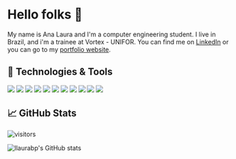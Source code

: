 # Hello folks 👋

My name is Ana Laura and I'm a computer engineering student. I live in Brazil, and i'm a trainee at Vortex - UNIFOR. You can find me on [LinkedIn][2] or you can go to my [portfolio website][1].

## 🔧 Technologies & Tools
![](https://img.shields.io/badge/OS-Linux-informational?style=flat&logo=linux&logoColor=a9fef7&color=d93a7c)
![](https://img.shields.io/badge/OS-Windows-informational?style=flat&logo=windows&logoColor=a9fef7&color=d93a7c)
![](https://img.shields.io/badge/Editor-IntelliJ_IDEA-informational?style=flat&logo=intellij-idea&logoColor=a9fef7&color=d93a7c)
![](https://img.shields.io/badge/Editor-VSCode-informational?style=flat&logo=visual-studio-code&logoColor=a9fef7&color=d93a7c)
![](https://img.shields.io/badge/Code-Java-informational?style=flat&logo=java&logoColor=a9fef7&color=d93a7c)
![](https://img.shields.io/badge/Code-CSS-informational?style=flat&logo=css&logoColor=a9fef7&color=d93a7c)
![](https://img.shields.io/badge/Code-HTML-informational?style=flat&logo=html&logoColor=a9fef7&color=d93a7c)
![](https://img.shields.io/badge/Code-JavaScript-informational?style=flat&logo=javascript&logoColor=a9fef7&color=d93a7c)
![](https://img.shields.io/badge/Tools-PostgreSQL-informational?style=flat&logo=postgresql&logoColor=a9fef7&color=d93a7c)
![](https://img.shields.io/badge/Tools-Docker-informational?style=flat&logo=docker&logoColor=a9fef7&color=d93a7c)
![](https://img.shields.io/badge/Tools-Arduino-informational?style=flat&logo=arduino&logoColor=a9fef7&color=d93a7c)

## &#x1f4c8; GitHub Stats
![visitors](https://hits.seeyoufarm.com/api/count/incr/badge.svg?url=https%3A%2F%2Fgithub.com%2Fllaurabp&count_bg=%23D93A7C&title_bg=%23555555&icon=&icon_color=%23E7E7E7&title=visitors&edge_flat=false)  

![llaurabp's GitHub stats](https://github-readme-stats.vercel.app/api?username=llaurabp&show_icons=true&theme=radical)

[1]: https://lauraborges.netlify.app/
[2]: https://www.linkedin.com/in/ana-laura-borges-680b841a1/

